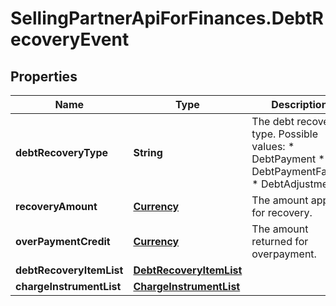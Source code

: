 # SellingPartnerApiForFinances.DebtRecoveryEvent

## Properties
Name | Type | Description | Notes
------------ | ------------- | ------------- | -------------
**debtRecoveryType** | **String** | The debt recovery type.  Possible values:  * DebtPayment  * DebtPaymentFailure  * DebtAdjustment | [optional] 
**recoveryAmount** | [**Currency**](Currency.md) | The amount applied for recovery. | [optional] 
**overPaymentCredit** | [**Currency**](Currency.md) | The amount returned for overpayment. | [optional] 
**debtRecoveryItemList** | [**DebtRecoveryItemList**](DebtRecoveryItemList.md) |  | [optional] 
**chargeInstrumentList** | [**ChargeInstrumentList**](ChargeInstrumentList.md) |  | [optional] 


